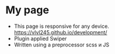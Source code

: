 # My page
- This page is responsive for any device.  https://vlvl245.github.io/development/
- Plugin applied Swiper
- Written using a preprocessor scss и JS
